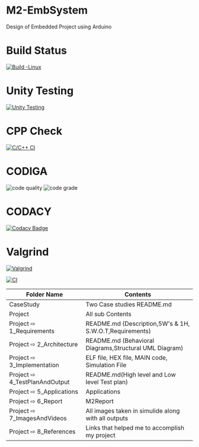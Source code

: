 # M2-EmbSystem
Design of Embedded Project using Arduino

# Build Status

[![Build -Linux](https://github.com/AnuragTiwari2000/M2-EmbSystem/actions/workflows/Build-Linux.yml/badge.svg)](https://github.com/AnuragTiwari2000/M2-EmbSystem/actions/workflows/Build-Linux.yml)

# Unity Testing

[![Unity Testing](https://github.com/AnuragTiwari2000/M2-EmbSystem/actions/workflows/unity.yml/badge.svg)](https://github.com/AnuragTiwari2000/M2-EmbSystem/actions/workflows/unity.yml)

# CPP Check

[![C/C++ CI](https://github.com/AnuragTiwari2000/M2-EmbSystem/actions/workflows/c-cpp.yml/badge.svg)](https://github.com/AnuragTiwari2000/M2-EmbSystem/actions/workflows/c-cpp.yml)

# CODIGA

![code quality](https://api.codiga.io/project/31686/score/svg) ![code grade](https://api.codiga.io/project/31686/status/svg)

# CODACY

[![Codacy Badge](https://app.codacy.com/project/badge/Grade/21498be233ac4bb2b336b3098db0d2be)](https://www.codacy.com/gh/Anuragtiwari2000/M2-EmbSystem/dashboard?utm_source=github.com&amp;utm_medium=referral&amp;utm_content=Anuragtiwari2000/M2-EmbSystem&amp;utm_campaign=Badge_Grade)

# Valgrind
[![Valgrind](https://github.com/AnuragTiwari2000/M2-EmbSystem/actions/workflows/Valgrind.yml/badge.svg)](https://github.com/AnuragTiwari2000/M2-EmbSystem/actions/workflows/Valgrind.yml)

[![CI](https://github.com/AnuragTiwari2000/M2-EmbSystem/actions/workflows/CI.yml/badge.svg)](https://github.com/AnuragTiwari2000/M2-EmbSystem/actions/workflows/CI.yml)

| Folder Name | Contents |
|---|---|
| CaseStudy | Two Case studies README.md |
| Project | All sub Contents |
| Project ⇨ 1_Requirements | README.md (Description,5W's & 1H, S.W.O.T,Requirements)  |
| Project ⇨ 2_Architecture | README.md (Behavioral Diagrams,Structural UML Diagram) |
| Project ⇨ 3_Implementation | ELF file, HEX file, MAIN code, Simulation File|
| Project ⇨ 4_TestPlanAndOutput | README.md(High level and Low level Test plan) |
| Project ⇨ 5_Applications | Applications |
| Project ⇨ 6_Report | M2Report | 
| Project ⇨  7_ImagesAndVideos | All images taken in simulide along with all outputs |
| Project ⇨ 8_References | Links that helped me to accomplish my project|



